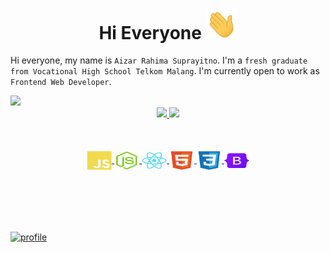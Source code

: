 <h1 align="center">Hi Everyone <img src="https://github.com/ABSphreak/ABSphreak/blob/master/gifs/Hi.gif" width="50px"></h1>

<!-- Bio -->

Hi everyone, my name is `Aizar Rahima Suprayitno`. I'm a `fresh graduate from Vocational High School Telkom Malang`. I'm currently open to work as `Frontend Web Developer`.

<!-- Line -->
<img src="https://user-images.githubusercontent.com/73097560/115834477-dbab4500-a447-11eb-908a-139a6edaec5c.gif">

<!-- Statistic -->
<div align="center"> 
  <a href="https://github.com/Aizarrahima">
  <img height="180em" src="https://github-readme-stats.vercel.app/api?username=Aizarrahima&show_icons=true&include_all_commits=true&count_private=true&theme=tokyonight"/>
  <img height="180em" src="https://github-readme-stats.vercel.app/api/top-langs/?username=Aizarrahima&layout=compact&theme=tokyonight"/>
</div>

  </br>
<!-- Language -->  
<div align="center"> 
   <img width="60%" width="100%" height="1" align="center" src="https://github.com/donPabloNow/donPabloNow/blob/main/assets/bar.gif" />
</div>  
<div style="display: inline_block" align="center"><br>
  <img align="center" alt="Rafa-Js" height="30" width="40" src="https://raw.githubusercontent.com/devicons/devicon/master/icons/javascript/javascript-plain.svg">
  <img align="center" alt="Rafa-Node" height="30" width="40" src="https://github.com/devicons/devicon/blob/master/icons/nodejs/nodejs-original.svg">
  <img align="center" alt="Rafa-React" height="30" width="40" src="https://raw.githubusercontent.com/devicons/devicon/master/icons/react/react-original.svg">
  <img align="center" alt="Rafa-HTML" height="30" width="40" src="https://raw.githubusercontent.com/devicons/devicon/master/icons/html5/html5-original.svg">
  <img align="center" alt="Rafa-CSS" height="30" width="40" src="https://raw.githubusercontent.com/devicons/devicon/master/icons/css3/css3-original.svg">
  <img align="center" alt="Rafa-Bootstrap" height="30" width="40" src="https://github.com/devicons/devicon/blob/master/icons/bootstrap/bootstrap-original.svg">
</div>
  </br>
<div align="center"> 
  <img width="60%" width="100%" height="1" align="center" src="https://github.com/donPabloNow/donPabloNow/blob/main/assets/bar.gif" />
</div>

<br><br><br>
![profile](https://komarev.com/ghpvc/?username=Aizarrahima&color=blue)

<!--
**Aizarrahima/Aizarrahima** is a ✨ _special_ ✨ repository because its `README.md` (this file) appears on your GitHub profile.
